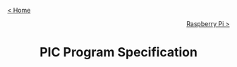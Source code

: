 [< Home](../README.md)

[<p align="right">Raspberry Pi ></p>](../RPI/README.md)

<h1 style="font-weight: bold; text-align:center">PIC Program Specification</h1>
